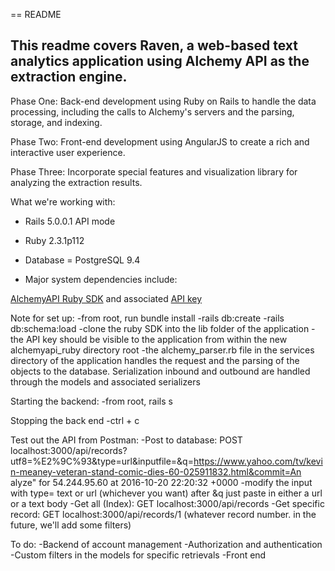 == README

## This readme covers Raven, a web-based text analytics application using Alchemy API as the extraction engine.

Phase One: Back-end development using Ruby on Rails to handle the data processing, including the calls to Alchemy's servers and the parsing, storage, and indexing.

Phase Two: Front-end development using AngularJS to create a rich and interactive user experience.

Phase Three: Incorporate special features and visualization library for analyzing the extraction results.

What we're working with:

* Rails 5.0.0.1 API mode

* Ruby 2.3.1p112

* Database = PostgreSQL 9.4

* Major system dependencies include:

[AlchemyAPI Ruby SDK](https://github.com/AlchemyAPI/alchemyapi_ruby) and associated [API key](http://www.alchemyapi.com/api/register.html)

Note for set up:
    -from root, run bundle install
    -rails db:create
    -rails db:schema:load
    -clone the ruby SDK into the lib folder of the application
    -the API key should be visible to the application from within the new alchemyapi_ruby directory root
    -the alchemy_parser.rb file in the services directory of the application handles the request and the parsing of the objects to the database. Serialization inbound and outbound are handled through the models and associated serializers

Starting the backend:
	-from root, rails s

Stopping the back end
	-ctrl + c	

Test out the API from Postman:
	-Post to database: 	POST localhost:3000/api/records?utf8=%E2%9C%93&type=url&inputfile=&q=https://www.yahoo.com/tv/kevin-meaney-veteran-stand-comic-dies-60-025911832.html&commit=An alyze" for 54.244.95.60 at 2016-10-20 22:20:32 +0000
		-modify the input with type= text or url (whichever you want) after &q just paste in either a url or a text body
	-Get all (Index): GET localhost:3000/api/records
	-Get specific record: GET localhost:3000/api/records/1 (whatever record number. in the future, we'll add some filters)

To do: 
	-Backend of account management
	-Authorization and authentication
	-Custom filters in the models for specific retrievals 
	-Front end


    
